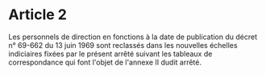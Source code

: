 # Article 2

Les personnels de direction en fonctions à la date de publication du décret n° 69-662 du 13 juin 1969 sont reclassés dans les nouvelles échelles indiciaires fixées par le présent arrêté suivant les tableaux de correspondance qui font l'objet de l'annexe II dudit arrêté.

